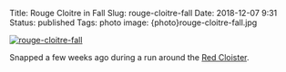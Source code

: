 Title: Rouge Cloitre in Fall
Slug: rouge-cloitre-fall
Date: 2018-12-07 9:31
Status: published
Tags: photo
image: {photo}rouge-cloitre-fall.jpg

[![rouge-cloitre-fall]({photo}rouge-cloitre-fall.jpg "rouge-cloitre-fall")]({filename}/pic/rouge-cloitre-fall.jpg)

Snapped a few weeks ago during a run around the [Red Cloister](https://en.wikipedia.org/wiki/Red_Cloister).
